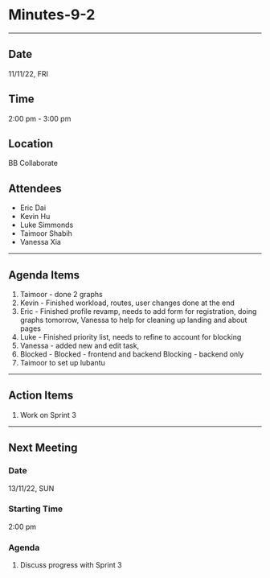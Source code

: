 # Minutes-9-2

---

## Date

11/11/22, FRI

## Time

2:00 pm - 3:00 pm

## Location

BB Collaborate

## Attendees

- Eric Dai
- Kevin Hu
- Luke Simmonds
- Taimoor Shabih
- Vanessa Xia

---

## Agenda Items

1. Taimoor - done 2 graphs
2. Kevin - Finished workload, routes, user changes done at the end
3. Eric - Finished profile revamp, needs to add form for registration, doing graphs tomorrow, Vanessa to help for cleaning up landing and about pages
4. Luke - Finished priority list, needs to refine to account for blocking
5. Vanessa - added new and edit task, 
6. Blocked - 
    Blocked - frontend and backend
    Blocking - backend only
7. Taimoor to set up lubantu 

---

## Action Items

1. Work on Sprint 3
---

## Next Meeting

### Date

13/11/22, SUN

### Starting Time

2:00 pm

### Agenda

1. Discuss progress with Sprint 3

